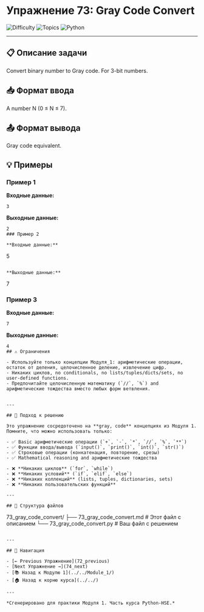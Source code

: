 # Упражнение 73: Gray Code Convert

![Difficulty](https://img.shields.io/badge/Difficulty-Module%201-green)
![Topics](https://img.shields.io/badge/Topics-gray%2C%20code-blue)
![Python](https://img.shields.io/badge/Python-Module%201%20Concepts-yellow)

---

## 📋 Описание задачи

Convert binary number to Gray code. For 3-bit numbers.
## 📥 Формат ввода

A number N (0 ≤ N ≤ 7).
## 📤 Формат вывода

Gray code equivalent.
## 💡 Примеры

### Пример 1

**Входные данные:**
```
3
```

**Выходные данные:**
```
2
### Пример 2

**Входные данные:**
```
5
```

**Выходные данные:**
```
7
### Пример 3

**Входные данные:**
```
7
```

**Выходные данные:**
```
4
## ⚠️ Ограничения

- Используйте только концепции Модуля_1: арифметические операции, остаток от деления, целочисленное деление, извлечение цифр.
- Никаких циклов, no conditionals, no lists/tuples/dicts/sets, no user-defined functions.
- Предпочитайте целочисленную математику (`//`, `%`) and арифметические тождества вместо любых форм ветвления.


---

## 🎯 Подход к решению

Это упражнение сосредоточено на **gray, code** концепциях из Модуля 1. Помните, что можно использовать только:

- ✅ Basic арифметические операции (`+`, `-`, `*`, `//`, `%`, `**`)
- ✅ Функции ввода/вывода (`input()`, `print()`, `int()`, `str()`)
- ✅ Строковые операции (конкатенация, повторение, срезы)
- ✅ Mathematical reasoning and арифметические тождества

- ❌ **Никаких циклов** (`for`, `while`)
- ❌ **Никаких условий** (`if`, `elif`, `else`)
- ❌ **Никаких коллекций** (lists, tuples, dictionaries, sets)
- ❌ **Никаких пользовательских функций**

---

## 📁 Структура файлов
```
73_gray_code_convert/
├── 73_gray_code_convert.md     # Этот файл с описанием
└── 73_gray_code_convert.py     # Ваш файл с решением
```

---

## 🔗 Навигация

- [← Previous Упражнение](72_previous) 
- [Next Упражнение →](74_next)
- [📚 Назад к Модулю 1](../../Module_1/)
- [🏠 Назад к корню курса](../../)

---

*Сгенерировано для практики Модуля 1. Часть курса Python-HSE.*
